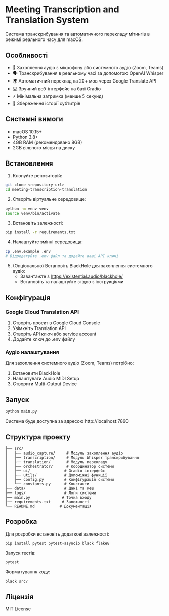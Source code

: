 # Meeting Transcription and Translation System

Система транскрибування та автоматичного перекладу мітингів в режимі реального часу для macOS.

## Особливості

- 🎤 Захоплення аудіо з мікрофону або системного аудіо (Zoom, Teams)
- 🗣️ Транскрибування в реальному часі за допомогою OpenAI Whisper
- 🌍 Автоматичний переклад на 20+ мов через Google Translate API
- 💻 Зручний веб-інтерфейс на базі Gradio
- ⚡ Мінімальна затримка (менше 5 секунд)
- 📝 Збереження історії субтитрів

## Системні вимоги

- macOS 10.15+
- Python 3.8+
- 4GB RAM (рекомендовано 8GB)
- 2GB вільного місця на диску

## Встановлення

1. Клонуйте репозиторій:
```bash
git clone <repository-url>
cd meeting-transcription-translation
```

2. Створіть віртуальне середовище:
```bash
python -m venv venv
source venv/bin/activate
```

3. Встановіть залежності:
```bash
pip install -r requirements.txt
```

4. Налаштуйте змінні середовища:
```bash
cp .env.example .env
# Відредагуйте .env файл та додайте ваші API ключі
```

5. (Опціонально) Встановіть BlackHole для захоплення системного аудіо:
   - Завантажте з https://existential.audio/blackhole/
   - Встановіть та налаштуйте згідно з інструкціями

## Конфігурація

### Google Cloud Translation API

1. Створіть проект в Google Cloud Console
2. Увімкніть Translation API
3. Створіть API ключ або service account
4. Додайте ключ до .env файлу

### Аудіо налаштування

Для захоплення системного аудіо (Zoom, Teams) потрібно:
1. Встановити BlackHole
2. Налаштувати Audio MIDI Setup
3. Створити Multi-Output Device

## Запуск

```bash
python main.py
```

Система буде доступна за адресою http://localhost:7860

## Структура проекту

```
├── src/
│   ├── audio_capture/     # Модуль захоплення аудіо
│   ├── transcription/     # Модуль Whisper транскрибування
│   ├── translation/       # Модуль перекладу
│   ├── orchestrator/      # Координатор системи
│   ├── ui/               # Gradio інтерфейс
│   ├── utils/            # Допоміжні функції
│   ├── config.py         # Конфігурація системи
│   └── constants.py      # Константи
├── data/                 # Дані та кеш
├── logs/                 # Логи системи
├── main.py              # Точка входу
├── requirements.txt     # Залежності
└── README.md           # Документація
```

## Розробка

Для розробки встановіть додаткові залежності:
```bash
pip install pytest pytest-asyncio black flake8
```

Запуск тестів:
```bash
pytest
```

Форматування коду:
```bash
black src/
```

## Ліцензія

MIT License